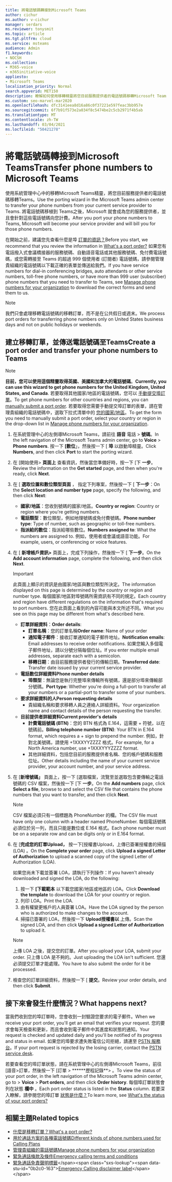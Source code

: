 ```yaml
---
title: 將電話號碼轉接到Microsoft Teams
author: cichur
ms.author: v-cichur
manager: serdars
ms.reviewer: tonysmit
ms.topic: article
ms.tgt.pltfrm: cloud
ms.service: msteams
audience: Admin
f1.keywords:
- NOCSH
ms.collection:
- M365-voice
- m365initiative-voice
appliesto:
- Microsoft Teams
localization_priority: Normal
search.appverid: MET150
description: 瞭解如何使用移轉精靈將您目前服務提供者的電話號碼移轉Microsoft Teams。
ms.custom: seo-marvel-mar2020
ms.openlocfilehash: dfc3141eea8d16a86c0f37221e597feac3bb957e
ms.sourcegitcommit: 6f7b91f573e2a034f8c5474be2c5cb2971f4b5ab
ms.translationtype: MT
ms.contentlocale: zh-TW
ms.lasthandoff: 03/04/2021
ms.locfileid: "50421278"
---
```

# <a name="transfer-phone-numbers-to-microsoft-teams"></a><span data-ttu-id="0b2c0-103">將電話號碼轉接到Microsoft Teams</span><span class="sxs-lookup"><span data-stu-id="0b2c0-103">Transfer phone numbers to Microsoft Teams</span></span>

<span data-ttu-id="0b2c0-104">使用系統管理中心中的移轉Microsoft Teams精靈，將您目前服務提供者的電話號碼移轉Teams。</span><span class="sxs-lookup"><span data-stu-id="0b2c0-104">Use the porting wizard in the Microsoft Teams admin center to transfer your phone numbers from your current service provider to Teams.</span></span> <span data-ttu-id="0b2c0-105">將電話號碼移植到 Teams之後，Microsoft 就會成為您的服務提供者，並且會針對這些電話號碼向您計費。</span><span class="sxs-lookup"><span data-stu-id="0b2c0-105">After you port your phone numbers to Teams, Microsoft will become your service provider and will bill you for those phone numbers.</span></span>

<span data-ttu-id="0b2c0-106">在開始之前，建議您先查看什麼是埠 [訂單的資訊？](port-order-overview.md)</span><span class="sxs-lookup"><span data-stu-id="0b2c0-106">Before you start, we recommend that you review the information in [What's a port order?](port-order-overview.md)</span></span> <span data-ttu-id="0b2c0-107">如果您有電話撥入式會議橋接器的服務號碼、自動語音電話或其他服務號碼、免付費電話號碼，或您需轉接至 Teams 的超過 999 個使用者 (訂閱者) 電話號碼，請參閱管理貴組織的電話號碼以下載正確的表單並傳送[](../manage-phone-numbers-for-your-organization/manage-phone-numbers-for-your-organization.md)給我們。</span><span class="sxs-lookup"><span data-stu-id="0b2c0-107">If you have service numbers for dial-in conferencing bridges, auto attendants or other service numbers, toll-free phone numbers, or have more than 999 user (subscriber) phone numbers that you need to transfer to Teams, see [Manage phone numbers for your organization](../manage-phone-numbers-for-your-organization/manage-phone-numbers-for-your-organization.md) to download the correct forms and send them to us.</span></span>

  > [!NOTE]
  > <span data-ttu-id="0b2c0-108">我們只會處理移轉電話號碼的移轉訂單，而不是在公共假日或週末。</span><span class="sxs-lookup"><span data-stu-id="0b2c0-108">We process port orders for transferring phone numbers only on United States business days and not on public holidays or weekends.</span></span>

## <a name="create-a-port-order-and-transfer-your-phone-numbers-to-teams"></a><span data-ttu-id="0b2c0-109">建立移轉訂單，並傳送電話號碼至Teams</span><span class="sxs-lookup"><span data-stu-id="0b2c0-109">Create a port order and transfer your phone numbers to Teams</span></span>

> [!NOTE]
> <span data-ttu-id="0b2c0-110">**目前，您可以使用這個精靈取得英國、美國和加拿大的電話號碼**。</span><span class="sxs-lookup"><span data-stu-id="0b2c0-110">**Currently, you can use this wizard to get phone numbers for the United Kingdom, United States, and Canada**.</span></span> <span data-ttu-id="0b2c0-111">若要取得其他國家/地區的電話號碼，您可以 [手動提交埠訂單](manually-submit-port-order.md)。</span><span class="sxs-lookup"><span data-stu-id="0b2c0-111">To get phone numbers for other countries and regions, you can [manually submit a port order](manually-submit-port-order.md).</span></span> <span data-ttu-id="0b2c0-112">若要取得您需要手動提交埠訂單的表單，請在管理貴組織的電話號碼中，選取下拉式清單中的 [您的國家/地區](../manage-phone-numbers-for-your-organization/manage-phone-numbers-for-your-organization.md)。</span><span class="sxs-lookup"><span data-stu-id="0b2c0-112">To get the form you need to manually submit a port order, select your country or region in the drop-down list in [Manage phone numbers for your organization](../manage-phone-numbers-for-your-organization/manage-phone-numbers-for-your-organization.md).</span></span>

1. <span data-ttu-id="0b2c0-113">在系統管理中心的左側導Microsoft Teams，請前往 **語音** 電話  >  **號碼**。</span><span class="sxs-lookup"><span data-stu-id="0b2c0-113">In the left navigation of the Microsoft Teams admin center, go to **Voice** > **Phone numbers**.</span></span> <span data-ttu-id="0b2c0-114">按一下 **[數位**」，然後按一下 [ **埠** 以啟動埠精靈。</span><span class="sxs-lookup"><span data-stu-id="0b2c0-114">Click **Numbers**, and then click **Port** to start the porting wizard.</span></span>
2. <span data-ttu-id="0b2c0-115">在 [開始使用> **頁面上** 查看資訊，然後當您準備好時，按一下 [下 **一步**。</span><span class="sxs-lookup"><span data-stu-id="0b2c0-115">Review the information on the **Get started** page, and then when you're ready, click **Next**.</span></span>
3. <span data-ttu-id="0b2c0-116">在 [ **選取位置和數位類型頁面** ， 指定下列專案，然後按一下 [ **下一步**：</span><span class="sxs-lookup"><span data-stu-id="0b2c0-116">On the **Select location and number type** page, specify the following, and then click **Next**:</span></span>

    - <span data-ttu-id="0b2c0-117">**國家/地區**：您收到號碼的國家/地區。</span><span class="sxs-lookup"><span data-stu-id="0b2c0-117">**Country or region**: Country or region where you're getting numbers.</span></span>
    - <span data-ttu-id="0b2c0-118">**電話類型**：數位類型，例如地理號碼或免付費號碼。</span><span class="sxs-lookup"><span data-stu-id="0b2c0-118">**Phone number type**: Type of number, such as geographic or toll-free numbers.</span></span>
    - <span data-ttu-id="0b2c0-119">**指派給的數位**：指派給哪些數位。</span><span class="sxs-lookup"><span data-stu-id="0b2c0-119">**Numbers assigned to**: What the numbers are assigned to.</span></span> <span data-ttu-id="0b2c0-120">例如，使用者或會議或語音功能。</span><span class="sxs-lookup"><span data-stu-id="0b2c0-120">For example, users, or conferencing or voice features.</span></span>

4. <span data-ttu-id="0b2c0-121">在 [ **新增帳戶資訊>** 頁面上，完成下列操作，然後按一下 [ **下一步**。</span><span class="sxs-lookup"><span data-stu-id="0b2c0-121">On the **Add account information** page, complete the following, and then click **Next**.</span></span>

    > [!IMPORTANT]
    > <span data-ttu-id="0b2c0-122">此頁面上顯示的資訊是由國家/地區與數位類型所決定。</span><span class="sxs-lookup"><span data-stu-id="0b2c0-122">The information displayed on this page is determined by the country or region and number type.</span></span> <span data-ttu-id="0b2c0-123">每個國家/地區對埠號碼所需資訊有不同的規定。</span><span class="sxs-lookup"><span data-stu-id="0b2c0-123">Each country and region have different regulations on the information that's required to port numbers.</span></span> <span data-ttu-id="0b2c0-124">您在此頁面上看到的內容可能與本文所述不同。</span><span class="sxs-lookup"><span data-stu-id="0b2c0-124">What you see on this page may be different from what's described here.</span></span>

    - <span data-ttu-id="0b2c0-125">**訂單詳細資料**：</span><span class="sxs-lookup"><span data-stu-id="0b2c0-125">**Order details**:</span></span> 
        - <span data-ttu-id="0b2c0-126">**訂單名稱**：您的訂單名稱</span><span class="sxs-lookup"><span data-stu-id="0b2c0-126">**Order name**: Name of your order</span></span>
        - <span data-ttu-id="0b2c0-127">**通知電子郵件**：接收訂單通知的電子郵件地址。</span><span class="sxs-lookup"><span data-stu-id="0b2c0-127">**Notification emails**: Email addresses to receive order notifications.</span></span> <span data-ttu-id="0b2c0-128">如果您輸入多個電子郵件地址，請以分號分隔每個位址。</span><span class="sxs-lookup"><span data-stu-id="0b2c0-128">If you enter multiple email addresses, separate each with a semicolon.</span></span>
        - <span data-ttu-id="0b2c0-129">**移轉日期**：由目前服務提供者發行的傳輸日期。</span><span class="sxs-lookup"><span data-stu-id="0b2c0-129">**Transferred date**: Transfer date issued by your current service provider.</span></span>
    - <span data-ttu-id="0b2c0-130">**電話數位詳細資料**</span><span class="sxs-lookup"><span data-stu-id="0b2c0-130">**Phone number details**</span></span>
        - <span data-ttu-id="0b2c0-131">**埠類型**：無論您是執行完整埠來傳輸所有號碼，還是部分埠來傳輸部分號碼。</span><span class="sxs-lookup"><span data-stu-id="0b2c0-131">**Port type**: Whether you're doing a full-port to transfer all your numbers or a partial-port to transfer some of your numbers.</span></span>
    - <span data-ttu-id="0b2c0-132">**要求詳細資料的人**</span><span class="sxs-lookup"><span data-stu-id="0b2c0-132">**Person requesting details**</span></span>  
        - <span data-ttu-id="0b2c0-133">貴組織名稱和要求移轉人員之連絡人詳細資料。</span><span class="sxs-lookup"><span data-stu-id="0b2c0-133">Your organization name and contact details of the person requesting the transfer.</span></span>
    - <span data-ttu-id="0b2c0-134">**目前提供者詳細資料**</span><span class="sxs-lookup"><span data-stu-id="0b2c0-134">**Current provider's details**</span></span>
        - <span data-ttu-id="0b2c0-135">**計費電話號碼 (BTN)**：您的 BTN 格式為 E.164，這需要 + 符號，以在號碼前。</span><span class="sxs-lookup"><span data-stu-id="0b2c0-135">**Billing telephone number (BTN)**: Your BTN in E.164 format, which requires a + sign to prepend the number.</span></span> <span data-ttu-id="0b2c0-136">例如，針對北美號碼，請使用 +1XXXYYZZZZ 格式。</span><span class="sxs-lookup"><span data-stu-id="0b2c0-136">For example, for a North America number, use +1XXXYYYZZZZ format.</span></span>
        - <span data-ttu-id="0b2c0-137">其他詳細資料，包括您目前的服務提供者名稱、您的帳戶號碼和服務位址。</span><span class="sxs-lookup"><span data-stu-id="0b2c0-137">Other details including the name of your current service provider, your account number, and your service address.</span></span>
            
5. <span data-ttu-id="0b2c0-138">在 [**新增號碼」** 頁面上，按一下 [選取檔案，流覽至並選取包含要傳輸之電話號碼的 CSV 檔案，然後按一下 [下 **一步**。</span><span class="sxs-lookup"><span data-stu-id="0b2c0-138">On the **Add numbers** page, click **Select a file**, browse to and select the CSV file that contains the phone numbers that you want to transfer, and then click **Next**.</span></span>  

    > [!NOTE]
    > <span data-ttu-id="0b2c0-139">CSV 檔案必須只有一個標題為 PhoneNumber 的欄。</span><span class="sxs-lookup"><span data-stu-id="0b2c0-139">The CSV file must have only one column with a header named PhoneNumber.</span></span> <span data-ttu-id="0b2c0-140">每個電話號碼必須位於另一列，而且只能是數位或 E.164 格式。</span><span class="sxs-lookup"><span data-stu-id="0b2c0-140">Each phone number must be on a separate row and can be digits only or in E.164 format.</span></span>

6. <span data-ttu-id="0b2c0-141">在 [**完成您的訂單Upload，** 按一下[授權書Upload，上傳已簽署授權書的掃描 (LOA) 。</span><span class="sxs-lookup"><span data-stu-id="0b2c0-141">On the **Complete your order** page, click **Upload a signed Letter of Authorization** to upload a scanned copy of the signed Letter of Authorization (LOA).</span></span>

    <span data-ttu-id="0b2c0-142">如果您尚未下載並簽署 LOA，請執行下列操作：</span><span class="sxs-lookup"><span data-stu-id="0b2c0-142">If you haven't already downloaded and signed the LOA, do the following:</span></span>
    
    1. <span data-ttu-id="0b2c0-143">按一下 **[下載範本** 以下載您國家/地區或地區的 LOA。</span><span class="sxs-lookup"><span data-stu-id="0b2c0-143">Click **Download the template** to download the LOA for your country or region.</span></span> 
    2. <span data-ttu-id="0b2c0-144">列印 LOA。</span><span class="sxs-lookup"><span data-stu-id="0b2c0-144">Print the LOA.</span></span>
    3. <span data-ttu-id="0b2c0-145">由有權變更帳戶的人員簽署 LOA。</span><span class="sxs-lookup"><span data-stu-id="0b2c0-145">Have the LOA signed by the person who is authorized to make changes to the account.</span></span>
    4. <span data-ttu-id="0b2c0-146">掃描已簽署的 LOA，然後按一下 **Upload授權書以** 上傳。</span><span class="sxs-lookup"><span data-stu-id="0b2c0-146">Scan the signed LOA, and then click **Upload a signed Letter of Authorization** to upload it.</span></span>

    > [!NOTE]
    > <span data-ttu-id="0b2c0-147">上傳 LOA 之後，提交您的訂單。</span><span class="sxs-lookup"><span data-stu-id="0b2c0-147">After you upload your LOA, submit your order.</span></span> <span data-ttu-id="0b2c0-148">只上傳 LOA 是不夠的。</span><span class="sxs-lookup"><span data-stu-id="0b2c0-148">Just uploading the LOA isn't sufficient.</span></span> <span data-ttu-id="0b2c0-149">您還必須提交訂單才能處理。</span><span class="sxs-lookup"><span data-stu-id="0b2c0-149">You have to also submit the order for it be processed.</span></span>

7. <span data-ttu-id="0b2c0-150">檢查您的訂單詳細資料，然後按一下 [ **提交**。</span><span class="sxs-lookup"><span data-stu-id="0b2c0-150">Review your order details, and then click **Submit**.</span></span>


## <a name="what-happens-next"></a><span data-ttu-id="0b2c0-151">接下來會發生什麼情況？</span><span class="sxs-lookup"><span data-stu-id="0b2c0-151">What happens next?</span></span>

<span data-ttu-id="0b2c0-152">當我們收到您的埠訂單時，您會收到一封驗證您要求的電子郵件。</span><span class="sxs-lookup"><span data-stu-id="0b2c0-152">When we receive your port order, you'll get an email that verifies your request.</span></span> <span data-ttu-id="0b2c0-153">您的要求會每天檢查和更新，而且會收到電子郵件中其進度和狀態的通知。</span><span class="sxs-lookup"><span data-stu-id="0b2c0-153">Your request is checked and updated daily and you'll be notified of its progress and status in email.</span></span> <span data-ttu-id="0b2c0-154">如果您的埠要求遭失敗電信公司拒絕，請連至 [PSTN 服務台](../manage-phone-numbers-for-your-organization/contact-pstn-service-desk.md)。</span><span class="sxs-lookup"><span data-stu-id="0b2c0-154">If your port request is rejected by the losing carrier, contact the [PSTN service desk](../manage-phone-numbers-for-your-organization/contact-pstn-service-desk.md).</span></span>

<span data-ttu-id="0b2c0-155">若要查看您的埠訂單狀態，請在系統管理中心的左側導Microsoft Teams，前往 [語音>訂單，然後按一下 [訂單  >  \*\*\*\*\*\*歷程記錄\*\*> 。</span><span class="sxs-lookup"><span data-stu-id="0b2c0-155">To view the status of your port order, in the left navigation of the Microsoft Teams admin center, go to  > **Voice** > **Port orders**, and then click **Order history**.</span></span> <span data-ttu-id="0b2c0-156">每個埠訂單狀態會列在狀態 **欄中** 。</span><span class="sxs-lookup"><span data-stu-id="0b2c0-156">Each port order status is listed in the **Status** column.</span></span> <span data-ttu-id="0b2c0-157">若要深入瞭解，請參閱您的埠訂單 [狀態是什麼？](port-order-status.md)</span><span class="sxs-lookup"><span data-stu-id="0b2c0-157">To learn more, see [What's the status of your port orders?](port-order-status.md)</span></span>

## <a name="related-topics"></a><span data-ttu-id="0b2c0-158">相關主題</span><span class="sxs-lookup"><span data-stu-id="0b2c0-158">Related topics</span></span>

- [<span data-ttu-id="0b2c0-159">什麼是移轉訂單？</span><span class="sxs-lookup"><span data-stu-id="0b2c0-159">What's a port order?</span></span>](port-order-overview.md)
- [<span data-ttu-id="0b2c0-160">用於通話方案的各種電話號碼</span><span class="sxs-lookup"><span data-stu-id="0b2c0-160">Different kinds of phone numbers used for Calling Plans</span></span>](../different-kinds-of-phone-numbers-used-for-calling-plans.md)
- [<span data-ttu-id="0b2c0-161">管理貴組織的電話號碼</span><span class="sxs-lookup"><span data-stu-id="0b2c0-161">Manage phone numbers for your organization</span></span>](../manage-phone-numbers-for-your-organization/manage-phone-numbers-for-your-organization.md)
- [<span data-ttu-id="0b2c0-162">緊急通話條款及條件</span><span class="sxs-lookup"><span data-stu-id="0b2c0-162">Emergency calling terms and conditions</span></span>](../emergency-calling-terms-and-conditions.md)
- <span data-ttu-id="0b2c0-163">[緊急通話免責聲明標籤](https://github.com/MicrosoftDocs/OfficeDocs-SkypeForBusiness/blob/live/Teams/downloads/emergency-calling/emergency-calling-label-(en-us)-(v.1.0).zip?raw=true)</span><span class="sxs-lookup"><span data-stu-id="0b2c0-163">[Emergency Calling disclaimer label](https://github.com/MicrosoftDocs/OfficeDocs-SkypeForBusiness/blob/live/Teams/downloads/emergency-calling/emergency-calling-label-(en-us)-(v.1.0).zip?raw=true)</span></span>
